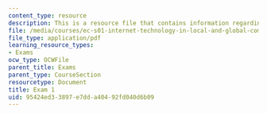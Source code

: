 ```yaml
---
content_type: resource
description: This is a resource file that contains information regarding exam 1.
file: /media/courses/ec-s01-internet-technology-in-local-and-global-communities-spring-2005-summer-2005/95424ed33897e7dda40492fd040d6b09_MITEC_S01S05_exam_1.pdf
file_type: application/pdf
learning_resource_types:
- Exams
ocw_type: OCWFile
parent_title: Exams
parent_type: CourseSection
resourcetype: Document
title: Exam 1
uid: 95424ed3-3897-e7dd-a404-92fd040d6b09
---
```

